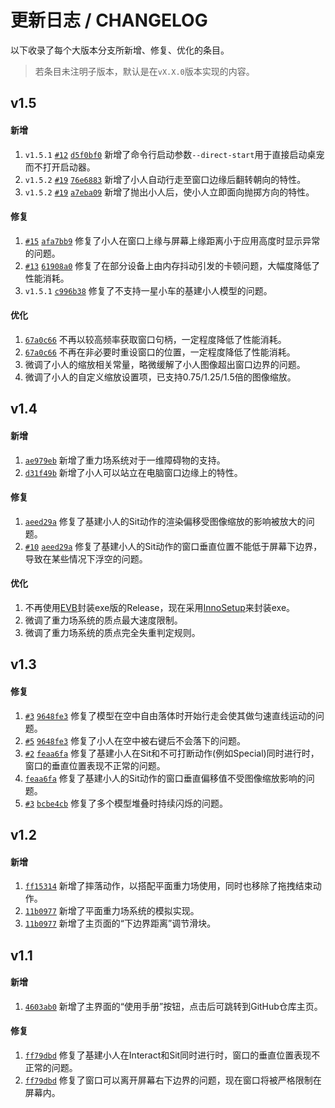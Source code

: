 # 更新日志 / CHANGELOG

以下收录了每个大版本分支所新增、修复、优化的条目。
> 若条目未注明子版本，默认是在`vX.X.0`版本实现的内容。

## v1.5
#### 新增
1. `v1.5.1` [`#12`](https://github.com/isHarryh/Ark-Pets/issues/12) [`d5f0bf0`](https://github.com/isHarryh/Ark-Pets/commit/d5f0bf0bae3f1589de5f71aeeb0b5aad82a234b0) 新增了命令行启动参数`--direct-start`用于直接启动桌宠而不打开启动器。
2. `v1.5.2` [`#19`](https://github.com/isHarryh/Ark-Pets/issues/19) [`76e6883`](https://github.com/isHarryh/Ark-Pets/commit/76e68832d6987ef2cb4fd65ad28dc754ef5e4b56) 新增了小人自动行走至窗口边缘后翻转朝向的特性。
3. `v1.5.2` [`#19`](https://github.com/isHarryh/Ark-Pets/issues/19) [`a7eba09`](https://github.com/isHarryh/Ark-Pets/commit/a7eba09b35b320ec24816eccf5d4413e175cc6ba) 新增了抛出小人后，使小人立即面向抛掷方向的特性。

#### 修复
1. [`#15`](https://github.com/isHarryh/Ark-Pets/issues/15) [`afa7bb9`](https://github.com/isHarryh/Ark-Pets/commit/afa7bb94cd46c1d51725f4bb58b7ac462d729bdc) 修复了小人在窗口上缘与屏幕上缘距离小于应用高度时显示异常的问题。
2. [`#13`](https://github.com/isHarryh/Ark-Pets/issues/13) [`61908a0`](https://github.com/isHarryh/Ark-Pets/commit/61908a0023980a7ff6affee3b8814a77c92585cf) 修复了在部分设备上由内存抖动引发的卡顿问题，大幅度降低了性能消耗。
3. `v1.5.1` [`c996b38`](https://github.com/isHarryh/Ark-Pets/commit/c996b383e4fddda0acf2362774ec0ecc2a1cb8a6) 修复了不支持一星小车的基建小人模型的问题。

#### 优化
1. [`67a0c66`](https://github.com/isHarryh/Ark-Pets/commit/67a0c66b9ec0f713d581d5062e9c0098226b39d0) 不再以较高频率获取窗口句柄，一定程度降低了性能消耗。
2. [`67a0c66`](https://github.com/isHarryh/Ark-Pets/commit/67a0c66b9ec0f713d581d5062e9c0098226b39d0) 不再在非必要时重设窗口的位置，一定程度降低了性能消耗。
3. 微调了小人的缩放相关常量，略微缓解了小人图像超出窗口边界的问题。
4. 微调了小人的自定义缩放设置项，已支持0.75/1.25/1.5倍的图像缩放。

## v1.4
#### 新增
1. [`ae979eb`](https://github.com/isHarryh/Ark-Pets/commit/ae979eb0031b401bc52d44c0d396f12eeba4a64d) 新增了重力场系统对于一维障碍物的支持。
2. [`d31f49b`](https://github.com/isHarryh/Ark-Pets/commit/d31f49bf116b836bac6b9d1a2db83f72c216e31a) 新增了小人可以站立在电脑窗口边缘上的特性。

#### 修复
1. [`aeed29a`](https://github.com/isHarryh/Ark-Pets/commit/aeed29a9bf25db445ef15801a83172e1b84d1ccd) 修复了基建小人的Sit动作的渲染偏移受图像缩放的影响被放大的问题。
2. [`#10`](https://github.com/isHarryh/Ark-Pets/issues/10) [`aeed29a`](https://github.com/isHarryh/Ark-Pets/commit/aeed29a9bf25db445ef15801a83172e1b84d1ccd) 修复了基建小人的Sit动作的窗口垂直位置不能低于屏幕下边界，导致在某些情况下浮空的问题。

#### 优化
1. 不再使用[EVB](https://lifeinhex.com/tag/enigma-virtual-box)封装exe版的Release，现在采用[InnoSetup](https://jrsoftware.org/isinfo.php)来封装exe。
2. 微调了重力场系统的质点最大速度限制。
3. 微调了重力场系统的质点完全失重判定规则。

## v1.3
#### 修复
1. [`#3`](https://github.com/isHarryh/Ark-Pets/issues/3) [`9648fe3`](https://github.com/isHarryh/Ark-Pets/commit/9648fe3089bb7b11b7693e2f61eed54a598b2023) 修复了模型在空中自由落体时开始行走会使其做匀速直线运动的问题。
2. [`#5`](https://github.com/isHarryh/Ark-Pets/issues/5) [`9648fe3`](https://github.com/isHarryh/Ark-Pets/commit/9648fe3089bb7b11b7693e2f61eed54a598b2023) 修复了小人在空中被右键后不会落下的问题。
3. [`#2`](https://github.com/isHarryh/Ark-Pets/issues/2) [`feaa6fa`](https://github.com/isHarryh/Ark-Pets/commit/feaa6fa5ffad183d1bb14f6b8057a6c5e2ba31c6) 修复了基建小人在Sit和不可打断动作(例如Special)同时进行时，窗口的垂直位置表现不正常的问题。
4. [`feaa6fa`](https://github.com/isHarryh/Ark-Pets/commit/feaa6fa5ffad183d1bb14f6b8057a6c5e2ba31c6) 修复了基建小人的Sit动作的窗口垂直偏移值不受图像缩放影响的问题。
5. [`#3`](https://github.com/isHarryh/Ark-Pets/issues/3) [`bcbe4cb`](https://github.com/isHarryh/Ark-Pets/commit/bcbe4cbea63406ec15c74cd80e7dbaf7cf9ec0f0) 修复了多个模型堆叠时持续闪烁的问题。

## v1.2
#### 新增
1. [`ff15314`](https://github.com/isHarryh/Ark-Pets/commit/ff15314933cb17eab210475f326943911f5b3258) 新增了摔落动作，以搭配平面重力场使用，同时也移除了拖拽结束动作。
2. [`11b0977`](https://github.com/isHarryh/Ark-Pets/commit/11b09770582d7e36548021ec844983627db2f163) 新增了平面重力场系统的模拟实现。
3. [`11b0977`](https://github.com/isHarryh/Ark-Pets/commit/11b09770582d7e36548021ec844983627db2f163) 新增了主页面的“下边界距离”调节滑块。

## v1.1
#### 新增
1. [`4603ab0`](https://github.com/isHarryh/Ark-Pets/commit/4603ab020d62f13592e36d771f8525721656970c) 新增了主界面的“使用手册”按钮，点击后可跳转到GitHub仓库主页。

#### 修复
1. [`ff79dbd`](https://github.com/isHarryh/Ark-Pets/commit/ff79dbdaa19e4e9abbadf23fec4e9d43e421bf6f) 修复了基建小人在Interact和Sit同时进行时，窗口的垂直位置表现不正常的问题。
2. [`ff79dbd`](https://github.com/isHarryh/Ark-Pets/commit/ff79dbdaa19e4e9abbadf23fec4e9d43e421bf6f) 修复了窗口可以离开屏幕右下边界的问题，现在窗口将被严格限制在屏幕内。
